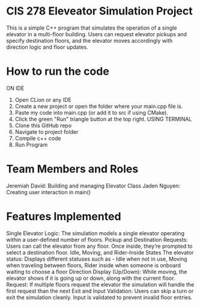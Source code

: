 # CIS 278 Eleveator Simulation Project
This is a simple C++  program that simulates the operation of a single elevator in a multi-floor building. Users can request elevator pickups and specify destination floors, and the elevator moves accordingly with direction logic and floor updates.
# How to run the code
ON IDE
1. Open CLion or any IDE
2. Create a new project or open the folder where your main.cpp file is.
3. Paste my code into main.cpp (or add it to src if using CMake).
4. Click the green "Run" triangle button at the top right.
USING TERMINAL
1. Clone this GitHub repo
2. Navigate to project folder
3. Compile c++ code
4. Run Program
# Team Members and Roles
Jeremiah David: Building and managing Elevator Class
Jaden Nguyen: Creating user interaction in main()
# Features Implemented
Single Elevator Logic: The simulation models a single elevator operating within a user-defined number of floors.
Pickup and Destination Requests: Users can call the elevator from any floor. Once inside, they’re prompted to select a destination floor.
Idle, Moving, and Rider-Inside States
The elevator status: Displays different statuses such as - Idle when not in use, Moving when traveling between floors, Rider inside when someone is onboard waiting to choose a floor
Direction Display (Up/Down): While moving, the elevator shows if it is going up or down, along with the current floor.
Request: If multiple floors request the elevator the simulation will handle the first request than the next
Exit and Input Validation: Users can skip a turn or exit the simulation cleanly. Input is validated to prevent invalid floor entries.
